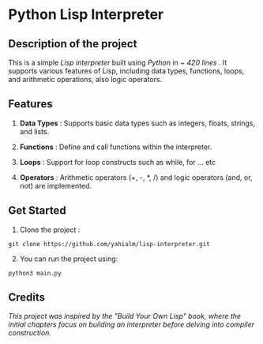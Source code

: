 # Python Lisp Interpreter

## Description of the project

This is a simple *Lisp interpreter* built using *Python* in *~ 420 lines* . It supports various features of Lisp, including data types, functions, loops, and arithmetic operations, also logic operators.

## Features

1. **Data Types** : Supports basic data types such as integers, floats, strings, and lists.

2. **Functions** : Define and call functions within the interpreter.

3. **Loops** : Support for loop constructs such as while, for ... etc

4. **Operators** : Arithmetic operators (+, -, *, /) and logic operators (and, or, not) are implemented.


## Get Started

1. Clone the project :

```
git clone https://github.com/yahialm/lisp-interpreter.git
```

2. You can run the project using:

```
python3 main.py
```


## Credits

*This project was inspired by the "Build Your Own Lisp" book, where the initial chapters focus on building an interpreter before delving into compiler construction.*